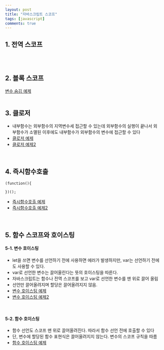 ```yaml
---
layout: post
title: "자바스크립트 스코프"
tags: [javascript]
comments: true
---
```


## 1. 전역 스코프
<br/><br/>

## 2. 블록 스코프
[변수 숨김 예제](https://github.com/yoojh9/running-javascript-example/blob/master/ch7/variable-masking-test.js)
<br/><br/>

## 3. 클로저
- 내부함수는 외부함수의 지역변수세 접근할 수 있는데 외부함수의 실행이 끝나서 외부함수가 소멸된 이후에도 내부함수가 외부함수의 변수에 접근할 수 있다  
- [클로저 예제](https://github.com/yoojh9/running-javascript-example/blob/master/ch7/closuer-test.js)  
- [클로저 예제2](https://github.com/yoojh9/running-javascript-example/blob/master/ch7/closuer2-test.js)  
<br/><br/>

## 4. 즉시함수호출
```
(function(){

})();
```
- [즉시함수호출 예제](https://github.com/yoojh9/running-javascript-example/blob/master/ch7/iife-test.js)  
- [즉시함수호출 예제2](https://github.com/yoojh9/running-javascript-example/blob/master/ch7/iife2-test.js)  
<br/><br/>

## 5. 함수 스코프와 호이스팅
#### 5-1. 변수 호이스팅
- let을 쓰면 변수를 선언하기 전에 사용하면 에러가 발생하지만, var는 선언하기 전에도 사용할 수 있다.
- var로 선언한 변수는 끌어올린다는 뜻의 호이스팅을 따른다.
- 자바스크립트는 함수나 전역 스코프를 보고 var로 선언한 변수를 맨 위로 끌어 올림
- 선언만 끌어올려지며 할당은 끌어올려지지 않음.  
- [변수 호이스팅 예제](https://github.com/yoojh9/running-javascript-example/blob/master/ch7/hoisting-test.js)  
- [변수 호이스팅 예제2](https://github.com/yoojh9/running-javascript-example/blob/master/ch7/hoisting2-test.js)   
<br/>

#### 5-2. 함수 호이스팅
- 함수 선언도 스코프 맨 위로 끌어올려진다. 따라서 함수 선언 전에 호출할 수 있다
- 단, 변수에 할당된 함수 표현식은 끌어올려지지 않는다. 변수의 스코프 규칙을 따름
- [함수 호이스팅 예제](https://github.com/yoojh9/running-javascript-example/blob/master/ch7/function-hoisting-test.js)  
